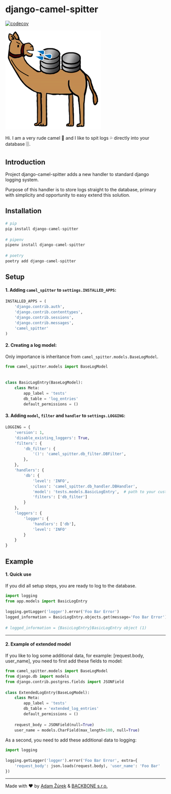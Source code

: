 # django-camel-spitter

[![codecov](https://codecov.io/gh/zurek11/django-camel-spitter/branch/master/graph/badge.svg)](https://codecov.io/gh/zurek11/django-camel-spitter)

<img src="media/logo.png" width="300">

Hi. I am a very rude camel 🐫 and I like to spit logs 💦 directly into your database 🗄️.

## Introduction

Project django-camel-spitter adds a new handler to standard django logging system.

Purpose of this handler is to store logs straight to the database, primary with simplicity and opportunity to easy extend this solution.

## Installation

```python
# pip
pip install django-camel-spitter

# pipenv
pipenv install django-camel-spitter

# poetry
poetry add django-camel-spitter
```

## Setup

#### 1. Adding `camel_spitter` to `settings.INSTALLED_APPS`:

```python
INSTALLED_APPS = (
    'django.contrib.auth',
    'django.contrib.contenttypes',
    'django.contrib.sessions',
    'django.contrib.messages',
    'camel_spitter'
)
```

#### 2. Creating a log model:

Only importance is inheritance from `camel_spitter.models.BaseLogModel`.

```python
from camel_spitter.models import BaseLogModel


class BasicLogEntry(BaseLogModel):
    class Meta:
        app_label = 'tests'
        db_table = 'log_entries'
        default_permissions = ()
```

#### 3. Adding `model`, `filter` and `handler` to `settings.LOGGING`:

```python
LOGGING = {
    'version': 1,
    'disable_existing_loggers': True,
    'filters': {
        'db_filter': {
            '()': 'camel_spitter.db_filter.DBFilter',
        },
    },
    'handlers': {
        'db': {
            'level': 'INFO',
            'class': 'camel_spitter.db_handler.DBHandler',
            'model': 'tests.models.BasicLogEntry',  # path to your custom model
            'filters': ['db_filter']
        }
    },
    'loggers': {
        'logger': {
            'handlers': ['db'],
            'level': 'INFO'
        }
    }
}
```

## Example

#### 1. Quick use

If you did all setup steps, you are ready to log to the database.

```python
import logging
from app.models import BasicLogEntry

logging.getLogger('logger').error('Foo Bar Error')
logged_information = BasicLogEntry.objects.get(message='Foo Bar Error')

# logged_information = {BasicLogEntry}BasicLogEntry object (1)
```

---

#### 2. Example of extended model

If you like to log some additional data, for example: [request.body, user_name], you need to first add these fields to model:

```python
from camel_spitter.models import BaseLogModel
from django.db import models
from django.contrib.postgres.fields import JSONField

class ExtendedLogEntry(BaseLogModel):
    class Meta:
        app_label = 'tests'
        db_table = 'extended_log_entries'
        default_permissions = ()
    
    request_body = JSONField(null=True)
    user_name = models.CharField(max_length=100, null=True)
```

As a second, you need to add these additional data to logging:

```python
import logging

logging.getLogger('logger').error('Foo Bar Error', extra={
    'request_body': json.loads(request.body), 'user_name': 'Foo Bar'
})
```

---
Made with ❤ by [Adam Žúrek](https://zurek11.github.io/) & [BACKBONE s.r.o.](https://www.backbone.sk/en/)
